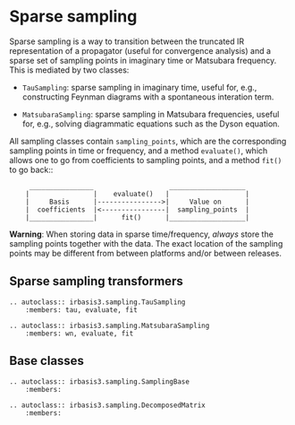 Sparse sampling
===============

Sparse sampling is a way to transition between the truncated IR representation
of a propagator (useful for convergence analysis) and a sparse set of
sampling points in imaginary time or Matsubara frequency.  This is mediated
by two classes:

 - `TauSampling`:  sparse sampling in imaginary time, useful for, e.g.,
   constructing Feynman diagrams with a spontaneous interation term.

 - `MatsubaraSampling`: sparse sampling in Matsubara frequencies, useful for,
   e.g., solving diagrammatic equations such as the Dyson equation.

All sampling classes contain `sampling_points`, which are the corresponding
sampling points in time or frequency, and a method `evaluate()`, which allows
one to go from coefficients to sampling points, and a method `fit()` to go
back::

         ________________                   ___________________
        |                |    evaluate()   |                   |
        |     Basis      |---------------->|     Value on      |
        |  coefficients  |<----------------|  sampling_points  |
        |________________|      fit()      |___________________|

**Warning**:
When storing data in sparse time/frequency, *always* store the sampling points
together with the data.  The exact location of the sampling points may be
different from between platforms and/or between releases.


Sparse sampling transformers
----------------------------

```{eval-rst}
.. autoclass:: irbasis3.sampling.TauSampling
    :members: tau, evaluate, fit

.. autoclass:: irbasis3.sampling.MatsubaraSampling
    :members: wn, evaluate, fit
```

Base classes
-------------

```{eval-rst}
.. autoclass:: irbasis3.sampling.SamplingBase
    :members:

.. autoclass:: irbasis3.sampling.DecomposedMatrix
    :members:
```
